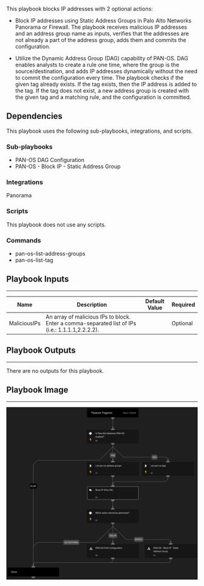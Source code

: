 This playbook blocks IP addresses with 2 optional actions:

- Block IP addresses using Static Address Groups in Palo Alto Networks Panorama or Firewall. The playbook receives malicious IP addresses and an address group name as inputs, verifies that the addresses are not already a part of the address group, adds them and commits the configuration.


- Utilize the Dynamic Address Group (DAG) capability of PAN-OS. DAG enables analysts to create a rule one time, where the group is the source/destination, and adds IP addresses dynamically without the need to commit the configuration every time.
The playbook checks if the given tag already exists. If the tag exists, then the IP address is added to the tag.
If the tag does not exist, a new address group is created with the given tag and a matching rule, and the configuration is committed.

## Dependencies

This playbook uses the following sub-playbooks, integrations, and scripts.

### Sub-playbooks

* PAN-OS DAG Configuration
* PAN-OS - Block IP - Static Address Group

### Integrations

Panorama

### Scripts

This playbook does not use any scripts.

### Commands

* pan-os-list-address-groups
* pan-os-list-tag

## Playbook Inputs

---

| **Name** | **Description** | **Default Value** | **Required** |
| --- | --- | --- | --- |
| MaliciousIPs | An array of malicious IPs to block. Enter a comma-separated list of IPs \(i.e.: 1.1.1.1,2.2.2.2\). |  | Optional |

## Playbook Outputs

---
There are no outputs for this playbook.

## Playbook Image

---

![PAN-OS - Block IP](../doc_files/PAN-OS_-_Block_IP.png)
